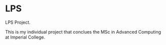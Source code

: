 LPS
===

LPS Project.

This is my individual project that conclues the MSc in Advanced Computing at Imperial College.
